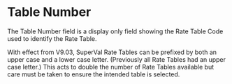# Table Number

The Table Number field is a display only field showing the Rate Table
Code used to identify the Rate Table.

With effect from V9.03, SuperVal Rate Tables can be prefixed by both an
upper case and a lower case letter. (Previously all Rate Tables had an
upper case letter.) This acts to double the number of Rate Tables
available but care must be taken to ensure the intended table is
selected.
